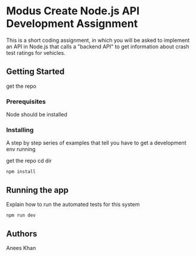 # Modus Create Node.js API Development Assignment

This is a short coding assignment, in which you will be asked to implement an API in Node.js that calls a "backend API" to get information about crash test ratings for vehicles.

## Getting Started

get the repo


### Prerequisites

Node should be installed

### Installing

A step by step series of examples that tell you have to get a development env running

get the repo cd dir

```
npm install
```


## Running the app

Explain how to run the automated tests for this system

```
npm run dev
```



## Authors
Anees Khan

